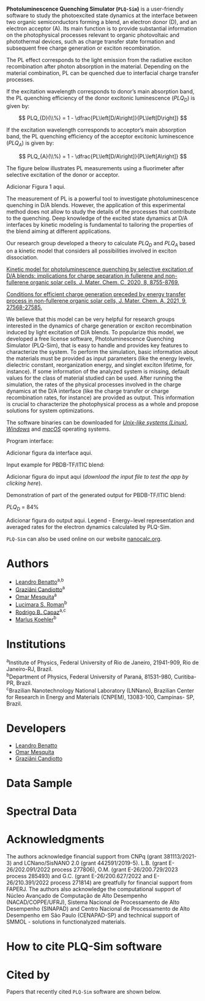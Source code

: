 **Photoluminescence Quenching Simulator (`PLQ-Sim`)** is a user-friendly software to study the photoexcited state dynamics at the interface between two organic semiconductors forming a blend, an electron donor (D), and an electron acceptor (A). Its main function is to provide substantial information on the photophysical processes relevant to organic photovoltaic and photothermal devices, such as charge transfer state formation and subsequent free charge generation or exciton recombination.

The PL effect corresponds to the light emission from the radiative exciton recombination after photon absorption in the material. Depending on the material combination, PL can be quenched due to interfacial charge transfer processes.

If the excitation wavelength corresponds to donor’s main absorption band, the PL quenching efficiency of the donor excitonic luminescence ($PLQ_{D}$) is given by:

$$ PLQ_{D}(\\%) = 1 - \dfrac{PL\left[D/A\right]}{PL\left[D\right]} $$

If the excitation wavelength corresponds to acceptor’s main absorption band, the PL quenching efficiency of the acceptor excitonic luminescence ($PLQ_{A}$) is given by:

$$ PLQ_{A}(\\%) = 1 - \dfrac{PL\left[D/A\right]}{PL\left[A\right]} $$

The figure below illustrates PL measurements using a fluorimeter after selective excitation of the donor or acceptor.

Adicionar Figura 1 aqui.

The measurement of PL is a powerful tool to investigate photoluminescence quenching in D/A blends. However, the application of this experimental method does not allow to study the details of the processes that contribute to the quenching.  Deep knowledge of the excited state dynamics at D/A interfaces by kinetic modeling is fundamental to tailoring the properties of the blend aiming at different applications.

Our research group developed a theory to calculate $PLQ_{D}$ and $PLQ_{A}$ based on a kinetic model that considers all possibilities involved in exciton dissociation.⁠ 

[Kinetic model for photoluminescence quenching by selective excitation of D/A blends: implications for charge separation in fullerene and non-fullerene organic solar cells, J. Mater. Chem. C, 2020, 8, 8755-8769.](https://doi.org/10.1039/D0TC01077D)

[Conditions for efficient charge generation preceded by energy transfer process in non-fullerene organic solar cells, J. Mater. Chem. A, 2021, 9, 27568-27585.](https://doi.org/10.1039/D1TA06698F)

We believe that this model can be very helpful for research groups interested in the dynamics of charge generation or exciton recombination induced by light excitation of D/A blends. To popularize this model, we developed a free license software, Photoluminescence Quenching Simulator (PLQ-Sim), that is easy to handle and provides key features to characterize the system. To perform the simulation, basic information about the materials must be provided as input parameters (like the energy levels, dielectric constant, reorganization energy, and singlet exciton lifetime, for instance). If some information of the analyzed system is missing, default values for the class of material studied can be used. After running the simulation, the rates of the physical processes involved in the charge dynamics at the D/A interface (like the charge transfer or charge recombination rates, for instance) are provided as output. This information is crucial to characterize the photophysical process as a whole and propose solutions for system optimizations.

The software binaries can be downloaded for [*Unix-like systems (Linux)*](https://nanocalc.org/), [*Windows*](https://nanocalc.org/) and [*macOS*](https://nanocalc.org/) operating systems.<br> 

Program interface:

Adicionar figura da interface aqui.

Input example for PBDB-TF/ITIC blend:

Adicionar figura do input aqui (*download the input file to test the app by clicking here*).

Demonstration of part of the generated output for PBDB-TF/ITIC blend:

$PLQ_{D}$ = 84%

Adicionar figura do output aqui.
Legend - Energy−level representation and averaged rates for the electron dynamics calculated by PLQ-Sim.

`PLQ-Sim` can also be used online on our website [nanocalc.org](https://nanocalc.org).

# Authors
* [Leandro Benatto](https://orcid.org/0000-0001-9976-3574)<sup>a,b</sup>
* [Graziâni Candiotto](https://orcid.org/0000-0001-6755-660X)<sup>a</sup>
* [Omar Mesquita](https://orcid.org/0000-0002-6656-5683)<sup>a</sup>
* [Lucimara S. Roman](https://orcid.org/0000-0001-6567-5920)<sup>b</sup>
* [Rodrigo B. Capaz](https://orcid.org/0000-0001-5770-5026)<sup>a,c</sup>
* [Marlus Koehler](https://orcid.org/0000-0001-9935-5060)<sup>b</sup>

# Institutions
<sup>a</sup>Institute of  Physics, Federal University of Rio de Janeiro, 21941-909, Rio de Janeiro-RJ, Brazil.<br>
<sup>b</sup>Department of Physics, Federal University of Paraná, 81531-980, Curitiba-PR, Brazil.<br>
<sup>c</sup>Brazilian Nanotechnology National Laboratory (LNNano), Brazilian Center for Research in Energy and Materials (CNPEM), 13083-100, Campinas- SP, Brazil.<br/>

# Developers
* [Leandro Benatto](https://github.com/LeandroBenatto)
* [Omar Mesquita](https://github.com/OmarMesqq)
* [Graziâni Candiotto](https://github.com/gcandiotto)

# Data Sample

# Spectral Data

# Acknowledgments
The authors acknowledge financial support from CNPq (grant 381113/2021-3) and LCNano/SisNANO 2.0 (grant 442591/2019-5). L.B. (grant E-26/202.091/2022 process 277806), O.M. (grant E-26/200.729/2023 process 285493) and G.C. (grant E-26/200.627/2022 and E-26/210.391/2022 process 271814) are greatfully for financial support from FAPERJ. The authors also acknowledge the computational support of Núcleo Avançado de Computação de Alto Desempenho (NACAD/COPPE/UFRJ), Sistema Nacional de Processamento de Alto Desempenho (SINAPAD) and Centro Nacional de Processamento de Alto Desempenho em São Paulo (CENAPAD-SP) and technical support of SMMOL - solutions in functionalyzed materials.

# How to cite PLQ-Sim software

# Cited by

Papers that recently cited `PLQ-Sim` software are shown below.

